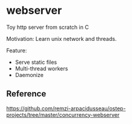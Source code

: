 # webserver
Toy http server from scratch in C

Motivation: Learn unix network and threads.

Feature:

- Serve static files
- Multi-thread workers
- Daemonize

## Reference
https://github.com/remzi-arpacidusseau/ostep-projects/tree/master/concurrency-webserver
